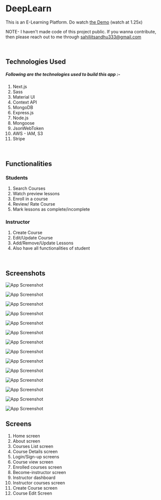 # DeepLearn

This is an E-Learning Platform.  Do watch [the Demo](https://www.youtube.com/watch?v=nSpWLE-Vbbs) (watch at 1.25x)

NOTE- I haven't made code of this project public. If you wanna contribute, then please reach out to me through sahiljitsandhu333@gmail.com

<br/>

## Technologies Used

##### Following are the technologies used to build this app :-
    
1. Next.js
2. Sass
3. Material UI 
4. Context API
5. MongoDB
6. Express.js
7. Node.js
8. Mongoose
9. JsonWebToken
10. AWS - IAM, S3
11. Stripe

<br/>


## Functionalities

### Students

1. Search Courses
2. Watch preview lessons
2. Enroll in a course
3. Review/ Rate Course
4. Mark lessons as complete/incomplete


### Instructor

1. Create Course
2. Edit/Update Course
3. Add/Remove/Update Lessons 
4. Also have all functionalities of student

<br/>


## Screenshots

![App Screenshot](/screenshots/ss-1.png)
<br/>

![App Screenshot](/screenshots/ss-2.png)
<br/>

![App Screenshot](/screenshots/ss-3.png)
<br/>

![App Screenshot](/screenshots/ss-4.png)
<br/>

![App Screenshot](/screenshots/ss-5.png)
<br/>

![App Screenshot](/screenshots/ss-6.png)
<br/>

![App Screenshot](/screenshots/ss-7.png)
<br/>

![App Screenshot](/screenshots/ss-8.png)
<br/>


![App Screenshot](/screenshots/ss-9.png)
<br/>


![App Screenshot](/screenshots/ss-10.png)
<br/>


![App Screenshot](/screenshots/ss-11.png)
<br/>


![App Screenshot](/screenshots/ss-12.png)
<br/>


![App Screenshot](/screenshots/ss-13.png)
<br/>


![App Screenshot](/screenshots/ss-14.png)
<br/>






## Screens

1. Home screen
2. About screen
3. Courses List screen
4. Course Details screen
5. Login/Sign-up screens
6. Course view screen
7. Enrolled courses screen
8. Become-instructor screen 
9. Instructor dashboard 
10. Instructor courses screen  
11. Create Course screen 
12. Course Edit Screen 



<br/>




